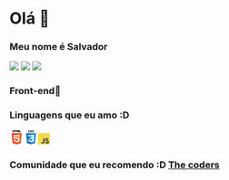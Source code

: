 <head>
  
<h1>Olá 👋</h1>


<h3>Meu nome é Salvador</h3>
<a href=""><img src="https://img.shields.io/badge/-Github-000?style=flat-square&logo=Github&logoColor=white&link=https://github.com/fagnerpsantos"></a>
<a href="https://www.youtube.com/channel/UCWmAUdO3udKDmEXWYN9oMfA"><img src="https://img.shields.io/badge/-YouTube-ff0000?style=flat-square&labelColor=ff0000&logo=youtube&logoColor=white&link=https://www.youtube.com/user/TreinaWeb"></a>
<a href="https://twitter.com/azul179243654"><img src="https://img.shields.io/badge/-Twitter-1ca0f1?style=flat-square&labelColor=1ca0f1&logo=twitter&logoColor=white&link=https://twitter.com/fagnerpsantos"></a>

<h3>Front-end🎨</h3>

<h3>Linguagens que eu amo :D</h3>
<img src="html.png" width="5%"><img src="css.png" width="5%"><img src="javascript.png" width="4%">

  <h3>Comunidade que eu recomendo :D <a href="https://discord.gg/y7Xvtk9N3y">The coders</a></h3>

</head>
